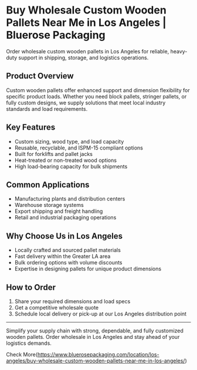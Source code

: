 # Buy Wholesale Custom Wooden Pallets Near Me in Los Angeles | Bluerose Packaging

Order wholesale custom wooden pallets in Los Angeles for reliable, heavy-duty support in shipping, storage, and logistics operations.

## Product Overview

Custom wooden pallets offer enhanced support and dimension flexibility for specific product loads. Whether you need block pallets, stringer pallets, or fully custom designs, we supply solutions that meet local industry standards and load requirements.

## Key Features

- Custom sizing, wood type, and load capacity
- Reusable, recyclable, and ISPM-15 compliant options
- Built for forklifts and pallet jacks
- Heat-treated or non-treated wood options
- High load-bearing capacity for bulk shipments

## Common Applications

- Manufacturing plants and distribution centers
- Warehouse storage systems
- Export shipping and freight handling
- Retail and industrial packaging operations

## Why Choose Us in Los Angeles

- Locally crafted and sourced pallet materials
- Fast delivery within the Greater LA area
- Bulk ordering options with volume discounts
- Expertise in designing pallets for unique product dimensions

## How to Order

1. Share your required dimensions and load specs
2. Get a competitive wholesale quote
3. Schedule local delivery or pick-up at our Los Angeles distribution point

---

Simplify your supply chain with strong, dependable, and fully customized wooden pallets. Order wholesale in Los Angeles and stay ahead of your logistics demands.

Check More(https://www.bluerosepackaging.com/location/los-angeles/buy-wholesale-custom-wooden-pallets-near-me-in-los-angeles/)
